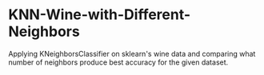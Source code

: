 # KNN-Wine-with-Different-Neighbors
Applying KNeighborsClassifier on sklearn's wine data and comparing what number of neighbors produce best accuracy for the given dataset.
